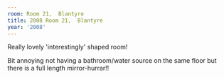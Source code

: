 ```yaml
---
room: Room 21,  Blantyre
title: 2008 Room 21,  Blantyre
year: '2008'
---
```


Really lovely 'interestingly' shaped room!

Bit annoying not having a bathroom/water source on the same floor but there is a full length mirror-hurrar!!
